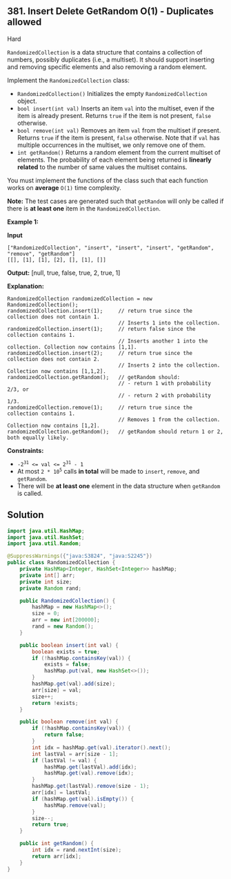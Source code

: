 ## 381\. Insert Delete GetRandom O(1) - Duplicates allowed

Hard

`RandomizedCollection` is a data structure that contains a collection of numbers, possibly duplicates (i.e., a multiset). It should support inserting and removing specific elements and also removing a random element.

Implement the `RandomizedCollection` class:

*   `RandomizedCollection()` Initializes the empty `RandomizedCollection` object.
*   `bool insert(int val)` Inserts an item `val` into the multiset, even if the item is already present. Returns `true` if the item is not present, `false` otherwise.
*   `bool remove(int val)` Removes an item `val` from the multiset if present. Returns `true` if the item is present, `false` otherwise. Note that if `val` has multiple occurrences in the multiset, we only remove one of them.
*   `int getRandom()` Returns a random element from the current multiset of elements. The probability of each element being returned is **linearly related** to the number of same values the multiset contains.

You must implement the functions of the class such that each function works on **average** `O(1)` time complexity.

**Note:** The test cases are generated such that `getRandom` will only be called if there is **at least one** item in the `RandomizedCollection`.

**Example 1:**

**Input**

    ["RandomizedCollection", "insert", "insert", "insert", "getRandom", "remove", "getRandom"]
    [[], [1], [1], [2], [], [1], []]

**Output:** [null, true, false, true, 2, true, 1]

**Explanation:** 

    RandomizedCollection randomizedCollection = new RandomizedCollection(); 
    randomizedCollection.insert(1);     // return true since the collection does not contain 1. 
                                        // Inserts 1 into the collection. 
    randomizedCollection.insert(1);     // return false since the collection contains 1. 
                                        // Inserts another 1 into the collection. Collection now contains [1,1]. 
    randomizedCollection.insert(2);     // return true since the collection does not contain 2. 
                                        // Inserts 2 into the collection. Collection now contains [1,1,2]. 
    randomizedCollection.getRandom();   // getRandom should: 
                                        // - return 1 with probability 2/3, or 
                                        // - return 2 with probability 1/3. 
    randomizedCollection.remove(1);     // return true since the collection contains 1. 
                                        // Removes 1 from the collection. Collection now contains [1,2]. 
    randomizedCollection.getRandom();   // getRandom should return 1 or 2, both equally likely.

**Constraints:**

*   <code>-2<sup>31</sup> <= val <= 2<sup>31</sup> - 1</code>
*   At most <code>2 * 10<sup>5</sup></code> calls **in total** will be made to `insert`, `remove`, and `getRandom`.
*   There will be **at least one** element in the data structure when `getRandom` is called.

## Solution

```java
import java.util.HashMap;
import java.util.HashSet;
import java.util.Random;

@SuppressWarnings({"java:S3824", "java:S2245"})
public class RandomizedCollection {
    private HashMap<Integer, HashSet<Integer>> hashMap;
    private int[] arr;
    private int size;
    private Random rand;

    public RandomizedCollection() {
        hashMap = new HashMap<>();
        size = 0;
        arr = new int[200000];
        rand = new Random();
    }

    public boolean insert(int val) {
        boolean exists = true;
        if (!hashMap.containsKey(val)) {
            exists = false;
            hashMap.put(val, new HashSet<>());
        }
        hashMap.get(val).add(size);
        arr[size] = val;
        size++;
        return !exists;
    }

    public boolean remove(int val) {
        if (!hashMap.containsKey(val)) {
            return false;
        }
        int idx = hashMap.get(val).iterator().next();
        int lastVal = arr[size - 1];
        if (lastVal != val) {
            hashMap.get(lastVal).add(idx);
            hashMap.get(val).remove(idx);
        }
        hashMap.get(lastVal).remove(size - 1);
        arr[idx] = lastVal;
        if (hashMap.get(val).isEmpty()) {
            hashMap.remove(val);
        }
        size--;
        return true;
    }

    public int getRandom() {
        int idx = rand.nextInt(size);
        return arr[idx];
    }
}
```